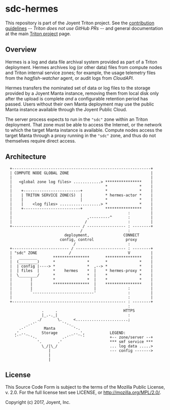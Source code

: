 # sdc-hermes

This repository is part of the Joyent Triton project. See the [contribution
guidelines](https://github.com/joyent/triton/blob/master/CONTRIBUTING.md) --
*Triton does not use GitHub PRs* -- and general documentation at the main
[Triton project](https://github.com/joyent/triton) page.

## Overview

Hermes is a log and data file archival system provided as part of a Triton
deployment.  Hermes archives log (or other data) files from compute nodes and
Triton internal service zones; for example, the usage telemetry files from the
_hagfish-watcher_ agent, or audit logs from _CloudAPI_.

Hermes transfers the nominated set of data or log files to the storage provided
by a Joyent Manta instance, removing them from local disk only after the upload
is complete _and_ a configurable retention period has passed.  Users without
their own Manta deployment may use the public Manta instance available through
the Joyent Public Cloud.

The server process expects to run in the `"sdc"` zone within an Triton
deployment.  That zone must be able to access the Internet, or the network to
which the target Manta instance is available.  Compute nodes access the target
Manta through a proxy running in the `"sdc"` zone, and thus do not themselves
require direct access.


## Architecture


```
  +-------------------------------------------------------------+
  | COMPUTE NODE GLOBAL ZONE                                    |
  |                                                             |
  |   <global zone log files> ............> ****************    |
  |                                         *              *    |
  |    +-------------------------+          *              *    |
  |    | TRITON SERVICE ZONE(S)  |          * hermes-actor *    |
  |    |                         |          *              *    |
  |    |    <log files> ..................> *              *    |
  |    +-------------------------+          ****************    |
  |                                                   :         |
  |                                 ,---------^       :         |
  |                                /                  :         |
  +------------------------------ / ----------------- : --------+
                                 /                    :
                          deployment,               CONNECT
                        config, control              proxy
                              /                       :
  +------------------------- / ---------------------- : --------+
  | "sdc" ZONE              /                         V         |
  |   ________       ****************       ****************    |
  |  (________)      *              *       *              *    |
  |  | config |----> *              *  ,--> *              *    |
  |  | files  |      *    hermes    *  |    * hermes-proxy *    |
  |  \________/      *              *  |    *              *    |
  |        |         *              *  |    *              *    |
  |        |         ****************  |    ****************    |
  |        |                           |              :         |
  |        `---------------------------'              :         |
  |                                                   :         |
  +-------------------------------------------------- : --------+
                                                      :
                .     .                             HTTPS
                |_.-._|                               :
              ./       \.     <.......................;
         _.-'`           `'-._
      .-'        Manta        '-.
    ,'_.._      Storage      _.._',           LEGEND:
    '`    `'-.           .-'`    `'           +-- zone/server --+
              '.       .'                     *** smf service ***
                \_/|\_/                       ... log data .....>
                   |                          --- config ------->
                   |
                   |
```

## License

This Source Code Form is subject to the terms of the Mozilla Public License, v.
2.0.  For the full license text see LICENSE, or http://mozilla.org/MPL/2.0/.

Copyright (c) 2017, Joyent, Inc.
